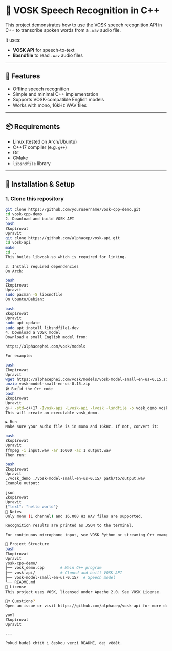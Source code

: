 # 🎤 VOSK Speech Recognition in C++

This project demonstrates how to use the [VOSK](https://github.com/alphacep/vosk-api) speech recognition API in C++ to transcribe spoken words from a `.wav` audio file.

It uses:
- **VOSK API** for speech-to-text
- **libsndfile** to read `.wav` audio files

---

## 🚀 Features

- Offline speech recognition
- Simple and minimal C++ implementation
- Supports VOSK-compatible English models
- Works with mono, 16kHz WAV files

---

## 📦 Requirements

- Linux (tested on Arch/Ubuntu)
- C++17 compiler (e.g. `g++`)
- Git
- CMake
- `libsndfile` library

---

## 🔧 Installation & Setup

### 1. Clone this repository

```bash
git clone https://github.com/yourusername/vosk-cpp-demo.git
cd vosk-cpp-demo
2. Download and build VOSK API
bash
Zkopírovat
Upravit
git clone https://github.com/alphacep/vosk-api.git
cd vosk-api
make
cd ..
This builds libvosk.so which is required for linking.

3. Install required dependencies
On Arch:

bash
Zkopírovat
Upravit
sudo pacman -S libsndfile
On Ubuntu/Debian:

bash
Zkopírovat
Upravit
sudo apt update
sudo apt install libsndfile1-dev
4. Download a VOSK model
Download a small English model from:

https://alphacephei.com/vosk/models

For example:

bash
Zkopírovat
Upravit
wget https://alphacephei.com/vosk/models/vosk-model-small-en-us-0.15.zip
unzip vosk-model-small-en-us-0.15.zip
🛠️ Build the C++ code
bash
Zkopírovat
Upravit
g++ -std=c++17 -Ivosk-api -Lvosk-api -lvosk -lsndfile -o vosk_demo vosk_demo.cpp
This will create an executable vosk_demo.

▶️ Run
Make sure your audio file is in mono and 16kHz. If not, convert it:

bash
Zkopírovat
Upravit
ffmpeg -i input.wav -ar 16000 -ac 1 output.wav
Then run:

bash
Zkopírovat
Upravit
./vosk_demo ./vosk-model-small-en-us-0.15/ path/to/output.wav
Example output:

json
Zkopírovat
Upravit
{"text": "hello world"}
🧠 Notes
Only mono (1 channel) and 16,000 Hz WAV files are supported.

Recognition results are printed as JSON to the terminal.

For continuous microphone input, see VOSK Python or streaming C++ examples.

📂 Project Structure
bash
Zkopírovat
Upravit
vosk-cpp-demo/
├── vosk_demo.cpp       # Main C++ program
├── vosk-api/           # Cloned and built VOSK API
├── vosk-model-small-en-us-0.15/  # Speech model
└── README.md
📄 License
This project uses VOSK, licensed under Apache 2.0. See VOSK License.

🙋‍♂️ Questions?
Open an issue or visit https://github.com/alphacep/vosk-api for more documentation.

yaml
Zkopírovat
Upravit

---

Pokud budeš chtít i českou verzi README, dej vědět.
